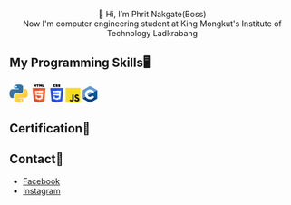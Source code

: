 <p align="center">👋 Hi, I’m Phrit Nakgate(Boss)
<br /> Now I'm computer engineering student at King Mongkut's Institute of Technology Ladkrabang
</p>

## My Programming Skills🖥️

<a link href="https://github.com/stars/phritnakgate/lists/python"><img src="1200px-Python-logo-notext.svg.png" alt="Python" width=32></a>
<a link href="https://github.com/stars/phritnakgate/lists/webdev"><img src="HTML5.png" alt="HTML5" width=32></a>
<a link href="https://github.com/stars/phritnakgate/lists/webdev"><img src="css3.png" alt="CSS3" width=23></a>
<a link href="https://github.com/stars/phritnakgate/lists/webdev"><img src="jslogo2.png" alt="Javascript" width=26></a>
<img src="C_Logo.png" alt="C" width=26>


## Certification📜

## Contact📨
- [Facebook](https://www.facebook.com/phrit.kungz.3) 
- [Instagram](https://www.instagram.com/phritkungz/)
